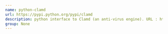 ```yaml
---
name: python-clamd
url: https://pypi.python.org/pypi/clamd
description: python interface to Clamd (an anti-virus engine). URL : https://pypi.python.org/pypi/clamd Groups : None
group: None
---
```

